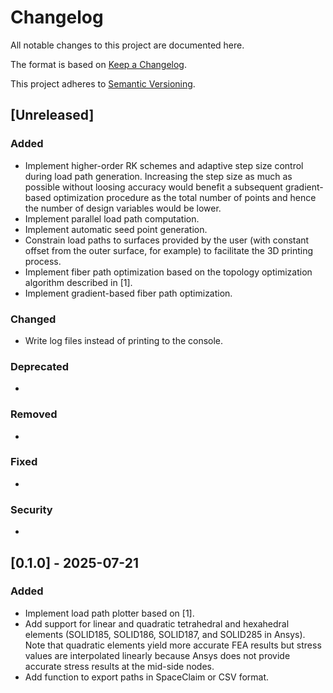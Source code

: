 # Changelog

All notable changes to this project are documented here.

The format is based on [Keep a Changelog](https://keepachangelog.com/).

This project adheres to [Semantic Versioning](https://semver.org/).

## [Unreleased]

### Added

- Implement higher-order RK schemes and adaptive step size control during load path generation. Increasing the step size as much as possible without loosing accuracy would benefit a subsequent gradient-based optimization procedure as the total number of points and hence the number of design variables would be lower.
- Implement parallel load path computation.
- Implement automatic seed point generation.
- Constrain load paths to surfaces provided by the user (with constant offset from the outer surface, for example) to facilitate the 3D printing process.
- Implement fiber path optimization based on the topology optimization algorithm described in [1].
- Implement gradient-based fiber path optimization.

### Changed

- Write log files instead of printing to the console.

### Deprecated

-

### Removed

-

### Fixed

-

### Security

-

## [0.1.0] - 2025-07-21

### Added

- Implement load path plotter based on [1].
- Add support for linear and quadratic tetrahedral and hexahedral elements (SOLID185, SOLID186, SOLID187, and SOLID285 in Ansys). Note that quadratic elements yield more accurate FEA results but stress values are interpolated linearly because Ansys does not provide accurate stress results at the mid-side nodes.
- Add function to export paths in SpaceClaim or CSV format.
